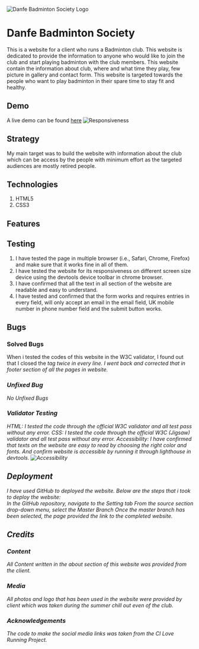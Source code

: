 ![Danfe Badminton Society Logo](https://nofursad.github.io/portfolio_project_1/assets/images/Danfe_Logo_300.png)

# Danfe Badminton Society

This is a website for a client who runs a Badminton club. This website is dedicated to provide the information to anyone who would like to join the club and start playing badminton with the club members. This website contain the information about club, where and what time they play, few picture in gallery and contact form. This website is targeted towards the people who want to play badminton in their spare time to stay fit and healthy. 


## Demo

A live demo can be found [here](https://nofursad.github.io/portfolio_project_1/)
![Responsiveness](https://nofursad.github.io/portfolio_project_1/assets/images/readme/Responsive_pic.png)


## Strategy

My main target was to build the website with information about the club which can be access by the people with minimum effort as the targeted audiences are mostly retired people.


## Technologies

1. HTML5
2. CSS3


## Features


## Testing

1. I have tested the page in multiple browser (i.e., Safari, Chrome, Firefox) and make sure that it works fine in all of them.
2. I have tested the website for its responsiveness on different screen size device using the devtools device toolbar in chrome browser.
3. I have confirmed that all the text in all section of the website are readable and easy to understand.
4. I have tested and confirmed that the form works and requires entries in every field, will only accept an email in the email field, UK mobile number in phone number field and the submit button works.


## Bugs

### Solved Bugs
When i tested the codes of this website in the W3C validator, I found out that I closed the <i> tag twice in every line.
I went back and corrected that in footer section of all the pages in website.

### Unfixed Bug
No Unfixed Bugs

### Validator Testing
HTML: I tested the code through the official W3C validator and all test pass without any error.
CSS:  I tested the code through the official W3C (Jigsaw) validator and all test pass without any error.
Accessibility: I have confirmed that texts on the website are easy to read by choosing the right color and fonts. And confirm website is accessible by running it through lighthouse in devtools.
![Accessibility](https://nofursad.github.io/portfolio_project_1/assets/images/readme/Validity.png)


## Deployment

I have used GitHub to deployed the website. Below are the steps that i took to deploy the website:  
In the GitHub repository, navigate to the Setting tab
From the source section drop-down menu, select the Master Branch
Once the master branch has been selected, the page provided the link to the completed website.


## Credits

### Content
All Content written in the about section of this website was provided from the client.

### Media
All photos and logo that has been used in the website were provided by client which was taken during the summer chill out even of the club.

### Acknowledgements
The code to make the social media links was taken from the CI Love Running Project.